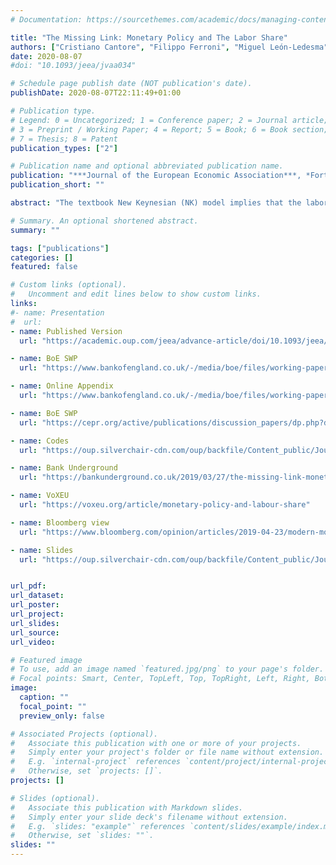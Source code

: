 ```yaml
---
# Documentation: https://sourcethemes.com/academic/docs/managing-content/

title: "The Missing Link: Monetary Policy and The Labor Share"
authors: ["Cristiano Cantore", "Filippo Ferroni", "Miguel León-Ledesma"]
date: 2020-08-07
#doi: "10.1093/jeea/jvaa034"

# Schedule page publish date (NOT publication's date).
publishDate: 2020-08-07T22:11:49+01:00

# Publication type.
# Legend: 0 = Uncategorized; 1 = Conference paper; 2 = Journal article;
# 3 = Preprint / Working Paper; 4 = Report; 5 = Book; 6 = Book section;
# 7 = Thesis; 8 = Patent
publication_types: ["2"]

# Publication name and optional abbreviated publication name.
publication: "***Journal of the European Economic Association***, *Forthcoming*"
publication_short: ""

abstract: "The textbook New Keynesian (NK) model implies that the labor share is procyclical conditional on a monetary policy shock. We present evidence that a monetary policy tightening robustly increased the labor share and decreased real wages during the Great Moderation period in the United States, the Euro Area, the United Kingdom, Australia, and Canada. We show that this is inconsistent not only with the basic NK model, but also with medium-scale NK models commonly used for monetary policy analysis and where it is possible to break the direct link between the labor share and the inverse markup. Our results imply that either NK models are unable to separate the dynamics of the labor share from the markup or markups do not respond in the way NK models predict."

# Summary. An optional shortened abstract.
summary: ""

tags: ["publications"]
categories: []
featured: false

# Custom links (optional).
#   Uncomment and edit lines below to show custom links.
links:
#- name: Presentation
#  url:
- name: Published Version
  url: "https://academic.oup.com/jeea/advance-article/doi/10.1093/jeea/jvaa034/5884931"

- name: BoE SWP
  url: "https://www.bankofengland.co.uk/-/media/boe/files/working-paper/2020/the-missing-link-monetary-policy-and-the-labor-share.pdf?la=en&hash=A322DA7BFBCEE59B4093807B8D3A88682DB45713"

- name: Online Appendix
  url: "https://www.bankofengland.co.uk/-/media/boe/files/working-paper/2020/the-missing-link-monetary-policy-and-the-labor-share-appendix.pdf?la=en&hash=E5B6718B66E8AED82B78761E812BDE3BE58C4E7F"

- name: BoE SWP
  url: "https://cepr.org/active/publications/discussion_papers/dp.php?dpno=13551"

- name: Codes
  url: "https://oup.silverchair-cdn.com/oup/backfile/Content_public/Journal/jeea/PAP/10.1093_jeea_jvaa034/2/jvaa034_replication_codes_cantore_ferroni_leon_ledesma.zip?Expires=1606069377&Signature=4bdi4VOb-I8S39jJXeiK6tnTYxfJaEmO5ICONA8XL-~BL~uzo472w7L6xfmoBNnUFN-w4y9GJMnmrj9TjTqs~30tl3itzUGr~KsABzcPM5m46RUm4frW4ZD9PZdFdv5UVsmD6KuJoRpVitK2IsFRREed3pRnezWCPuoH-Ar7~4sijUO-vKJ0hEhbneXjhsEto4CI9~ugo3Cas~jP-wJGNhMAZ87M49rlbDLgBVj7QHLwtIHdumjBua299j33H40owTU~P8p8w4ARaknaXmps8ceHu00GEOeF7PwlKgeT1UFQemR14ceA5-xQPSAbAS32jVORuJ~Gu9uMMebxLrUOdw__&Key-Pair-Id=APKAIE5G5CRDK6RD3PGA"

- name: Bank Underground
  url: "https://bankunderground.co.uk/2019/03/27/the-missing-link-monetary-policy-and-the-labor-share/"

- name: VoXEU
  url: "https://voxeu.org/article/monetary-policy-and-labour-share"

- name: Bloomberg view
  url: "https://www.bloomberg.com/opinion/articles/2019-04-23/modern-monetary-theory-austrian-economics-deserve-skepticism"

- name: Slides
  url: "https://oup.silverchair-cdn.com/oup/backfile/Content_public/Journal/jeea/PAP/10.1093_jeea_jvaa034/2/jvaa034_ccffll_teaching_slides_pres_missing_link.pdf?Expires=1606069377&Signature=fyD9DUQNbV7Jr6zWSmOQdLXpvIBIq86pLZQrlwxQ8z~siZQzSj~vyQywlNLmbzYtg9LJDmGiK3l3nLKXg9r65x-0lr0qV9I5Pbj1ecE0lLMzIPeaylGkbiyblaHCE-IH5VEswSoFDVb7h1w6I80MujrtZ4PVnhGXF7Ap-7qKwSGZSr6b6HxcANL3sxCMdIJzwpeFDq8mskV7fF-WOL3-k0rOk~J8dZD3P9ShvIwN0spDPcSlhXZd-e~Bq6E2SEL-KocY8UfsbP7KjBcr3pl8eLCy6DHUrymMwzL8WoEI1wewiGOC4jXrmnokbMCPzvVJeVbH2~xvb-ZND670QYd3QA__&Key-Pair-Id=APKAIE5G5CRDK6RD3PGA"


url_pdf:
url_dataset:
url_poster:
url_project:
url_slides:
url_source:
url_video:

# Featured image
# To use, add an image named `featured.jpg/png` to your page's folder.
# Focal points: Smart, Center, TopLeft, Top, TopRight, Left, Right, BottomLeft, Bottom, BottomRight.
image:
  caption: ""
  focal_point: ""
  preview_only: false

# Associated Projects (optional).
#   Associate this publication with one or more of your projects.
#   Simply enter your project's folder or file name without extension.
#   E.g. `internal-project` references `content/project/internal-project/index.md`.
#   Otherwise, set `projects: []`.
projects: []

# Slides (optional).
#   Associate this publication with Markdown slides.
#   Simply enter your slide deck's filename without extension.
#   E.g. `slides: "example"` references `content/slides/example/index.md`.
#   Otherwise, set `slides: ""`.
slides: ""
---
```

